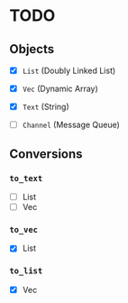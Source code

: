 # TODO


## Objects

- [x] `List` (Doubly Linked List)
- [x] `Vec` (Dynamic Array)
- [x] `Text` (String)
- [ ] `Channel` (Message Queue)


## Conversions

### `to_text`
- [ ] List
- [ ] Vec

### `to_vec`
- [x] List

### `to_list`
- [x] Vec
